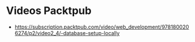 # Videos Packtpub

- https://subscription.packtpub.com/video/web_development/9781800206274/p2/video2_4/-database-setup-locally
